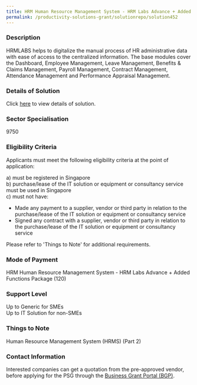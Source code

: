 ```yaml
---
title: HRM Human Resource Management System - HRM Labs Advance + Added Functions Package (120)
permalink: /productivity-solutions-grant/solutionrepo/solution452
---
```


### Description

HRMLABS helps to digitalize the manual process of HR administrative data with ease of access to the centralized information. The base modules cover the Dashboard, Employee Management, Leave Management, Benefits & Claims Management, Payroll Management, Contract Management, Attendance Management and Performance Appraisal Management.

### Details of Solution

Click <a href='HRM Labs Pte. Ltd. ' target='_blank' rel='noopener'>here</a> to view details of solution.

### Sector Specialisation

 9750 

### Eligibility Criteria

Applicants must meet the following eligibility criteria at the point of application:

a) must be registered in Singapore <br>
b) purchase/lease of the IT solution or equipment or consultancy service must be used in Singapore <br>
c) must not have:
- Made any payment to a supplier, vendor or third party in relation to the purchase/lease of the IT solution or equipment or consultancy service
- Signed any contract with a supplier, vendor or third party in relation to the purchase/lease of the IT solution or equipment or consultancy service

Please refer to 'Things to Note' for additional requirements.

### Mode of Payment
HRM Human Resource Management System - HRM Labs Advance + Added Functions Package (120)

### Support Level
Up to Generic for SMEs <br>
Up to IT Solution for non-SMEs

### Things to Note
Human Resource Management System (HRMS) (Part 2)

### Contact Information


Interested companies can get a quotation from the pre-approved vendor, before applying for the PSG through the <a target='_blank' rel='noopener' href='https://www.businessgrants.gov.sg/'>Business Grant Portal (BGP)</a>.
